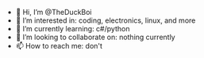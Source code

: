 - 👋 Hi, I’m @TheDuckBoi
- 👀 I’m interested in: coding, electronics, linux, and more
- 🌱 I’m currently learning: c#/python
- 💞️ I’m looking to collaborate on: nothing currently
- 📫 How to reach me: don't

<!---
TheDuckBoi/TheDuckBoi is a ✨ special ✨ repository because its `README.md` (this file) appears on your GitHub profile.
You can click the Preview link to take a look at your changes.
--->

